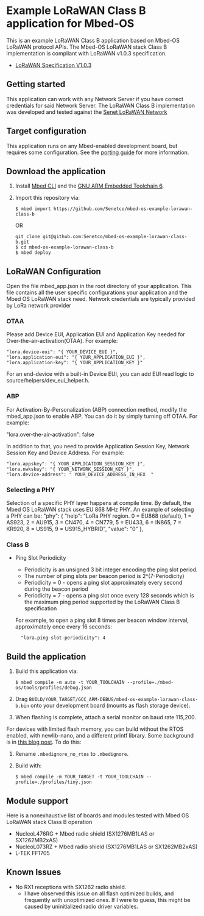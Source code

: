 # Example LoRaWAN Class B application for Mbed-OS 
This is an example LoRaWAN Class B application based on Mbed-OS LoRaWAN protocol APIs. The Mbed-OS LoRaWAN stack Class B implementation is
compliant with LoRaWAN v1.0.3 specification. 
* [LoRaWAN Specification V1.0.3](https://lora-alliance.org/resource-hub/lorawantm-specification-v103)

## Getting started
This application can work with any Network Server if you have correct credentials for said Network Server. 
The LoRaWAN Class B implementation was developed and tested against the [Senet LoRaWAN Network](https://www.senetco.com)

## Target configuration
This application runs on any Mbed-enabled development board, but requires some configuration. See the [porting guide](docs/porting-guide.md) for more information.

## Download the application
1. Install [Mbed CLI](https://os.mbed.com/docs/v5.10/tools/installation-and-setup.html) and the [GNU ARM Embedded Toolchain 6](https://developer.arm.com/open-source/gnu-toolchain/gnu-rm).
1. Import this repository via:

    ```
    $ mbed import https://github.com/Senetco/mbed-os-example-lorawan-class-b
    ```
    OR 

    ```
    git clone git@github.com:Senetco/mbed-os-example-lorawan-class-b.git
    $ cd mbed-os-example-lorawan-class-b
    $ mbed deploy
    ```
## LoRaWAN Configuration 
Open the file mbed_app.json in the root directory of your application. This file contains all the user specific configurations your application and the Mbed OS LoRaWAN stack need. Network credentials are typically provided by LoRa network provider

### OTAA 
Please add Device EUI, Application EUI and Application Key needed for Over-the-air-activation(OTAA). For example:

    "lora.device-eui": "{ YOUR_DEVICE_EUI }",
    "lora.application-eui": "{ YOUR_APPLICATION_EUI }",
    "lora.application-key": "{ YOUR_APPLICATION_KEY }"

For an end-device with a built-in Device EUI, you can add EUI read logic to source/helpers/dev_eui_helper.h. 

### ABP
For Activation-By-Personalization (ABP) connection method, modify the mbed_app.json to enable ABP. You can do it by simply turning off OTAA. For example:

"lora.over-the-air-activation": false

In addition to that, you need to provide Application Session Key, Network Session Key and Device Address. For example:

    "lora.appskey": "{ YOUR_APPLICATION_SESSION_KEY }",
    "lora.nwkskey": "{ YOUR_NETWORK_SESSION_KEY }",
    "lora.device-address": " YOUR_DEVICE_ADDRESS_IN_HEX  " 

### Selecting a PHY
Selection of a specific PHY layer happens at compile time. By default, the Mbed OS LoRaWAN stack uses EU 868 MHz PHY. An example of selecting a PHY can be:
        "phy": {
            "help": "LoRa PHY region. 0 = EU868 (default), 1 = AS923, 2 = AU915, 3 = CN470, 4 = CN779, 5 = EU433, 6 = IN865, 7 = KR920, 8 = US915, 9 = US915_HYBRID",
            "value": "0"
        },

### Class B 
* Ping Slot Periodicity 
    * Periodicity is an unsigned 3 bit integer encoding the ping slot period. 
    * The number of ping slots per beacon period is 2^(7-Periodicity)
    * Periodicity = 0 - opens a ping slot approximately every second during the beacon period 
    * Periodicity = 7 - opens a ping slot once every 128 seconds which is the maximum ping period supported by the LoRaWAN Class B specification  
   
    For example, to open a ping slot 8 times per beacon window interval, approximately once every 16 seconds:

        "lora.ping-slot-periodicity": 4 

## Build the application 
1. Build this application via:

    ```
    $ mbed compile -m auto -t YOUR_TOOLCHAIN --profile=./mbed-os/tools/profiles/debug.json
    ```

1. Drag `BUILD/YOUR_TARGET/GCC_ARM-DEBUG/mbed-os-example-lorawan-class-b.bin` onto your development board (mounts as flash storage device).
1. When flashing is complete, attach a serial monitor on baud rate 115,200.

For devices with limited flash memory, you can build without the RTOS enabled, with newlib-nano, 
and a different printf library. Some background is in [this blog post](https://os.mbed.com/blog/entry/Reducing-memory-usage-with-a-custom-prin/). 
To do this:

1. Rename `.mbedignore_no_rtos` to `.mbedignore`.
1. Build with:

    ```
    $ mbed compile -m YOUR_TARGET -t YOUR_TOOLCHAIN --profile=./profiles/tiny.json
    ```

## Module support
Here is a nonexhaustive list of boards and modules tested with Mbed OS LoRaWAN stack Class B operation
* NucleoL476RG + Mbed radio shield (SX1276MB1LAS or SX1262MB2xAS) 
* NucleoL073RZ + Mbed radio shield (SX1276MB1LAS or SX1262MB2xAS) 
* L-TEK FF1705

## Known Issues
*  No RX1 receptions with SX1262 radio shield. 
    * I have observed this issue on all flash optimized builds, and frequently with unoptimized ones. If I were to guess, this might be caused by uninitialized radio driver variables. 